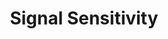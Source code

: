 ---
layout: main
title: Signal Sensitivity
description: An explanation of signal sensitivity in Signal Detection Theory.
keywords: signal,noise,sensitivity,cognition,theory,information,processing,signaldetectiontheory
---